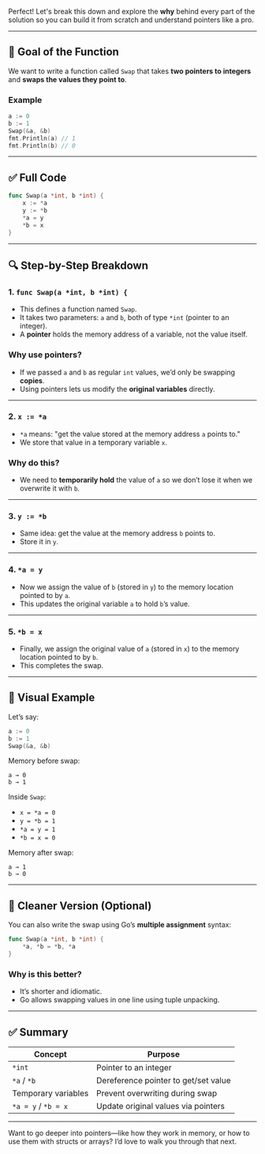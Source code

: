 Perfect! Let's break this down and explore the **why** behind every part of the solution so you can build it from scratch and understand pointers like a pro.

---

## 🧠 Goal of the Function

We want to write a function called `Swap` that takes **two pointers to integers** and **swaps the values they point to**.

### Example

```go
a := 0
b := 1
Swap(&a, &b)
fmt.Println(a) // 1
fmt.Println(b) // 0
```

---

## ✅ Full Code

```go
func Swap(a *int, b *int) {
	x := *a
	y := *b
	*a = y
	*b = x
}
```

---

## 🔍 Step-by-Step Breakdown

### 1. `func Swap(a *int, b *int) {`

- This defines a function named `Swap`.
- It takes two parameters: `a` and `b`, both of type `*int` (pointer to an integer).
- A **pointer** holds the memory address of a variable, not the value itself.

### Why use pointers?

- If we passed `a` and `b` as regular `int` values, we’d only be swapping **copies**.
- Using pointers lets us modify the **original variables** directly.

---

### 2. `x := *a`

- `*a` means: "get the value stored at the memory address `a` points to."
- We store that value in a temporary variable `x`.

### Why do this?

- We need to **temporarily hold** the value of `a` so we don’t lose it when we overwrite it with `b`.

---

### 3. `y := *b`

- Same idea: get the value at the memory address `b` points to.
- Store it in `y`.

---

### 4. `*a = y`

- Now we assign the value of `b` (stored in `y`) to the memory location pointed to by `a`.
- This updates the original variable `a` to hold `b`’s value.

---

### 5. `*b = x`

- Finally, we assign the original value of `a` (stored in `x`) to the memory location pointed to by `b`.
- This completes the swap.

---

## 🧪 Visual Example

Let’s say:

```go
a := 0
b := 1
Swap(&a, &b)
```

Memory before swap:
```
a → 0
b → 1
```

Inside `Swap`:
- `x = *a = 0`
- `y = *b = 1`
- `*a = y = 1`
- `*b = x = 0`

Memory after swap:
```
a → 1
b → 0
```

---

## 🧼 Cleaner Version (Optional)

You can also write the swap using Go’s **multiple assignment** syntax:

```go
func Swap(a *int, b *int) {
	*a, *b = *b, *a
}
```

### Why is this better?

- It’s shorter and idiomatic.
- Go allows swapping values in one line using tuple unpacking.

---

## ✅ Summary

| Concept | Purpose |
|--------|---------|
| `*int` | Pointer to an integer |
| `*a` / `*b` | Dereference pointer to get/set value |
| Temporary variables | Prevent overwriting during swap |
| `*a = y` / `*b = x` | Update original values via pointers |

---

Want to go deeper into pointers—like how they work in memory, or how to use them with structs or arrays? I’d love to walk you through that next.
